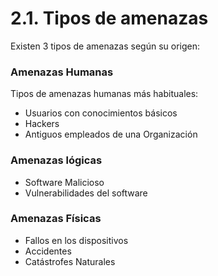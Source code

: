 # 2.1. Tipos de amenazas

Existen 3 tipos de amenazas según su origen:

### Amenazas Humanas

Tipos de amenazas humanas más habituales:

- Usuarios con conocimientos básicos
- Hackers
- Antiguos empleados de una Organización

### Amenazas lógicas

- Software Malicioso
- Vulnerabilidades del software

### Amenazas Físicas

- Fallos en los dispositivos
- Accidentes
- Catástrofes Naturales

